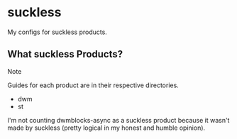 # suckless
My configs for suckless products.

## What suckless Products?
>[!NOTE]
>Guides for each product are in their respective directories.

- dwm
- st

I'm not counting dwmblocks-async as a suckless product because it wasn't made by suckless (pretty logical in my honest and humble opinion).
